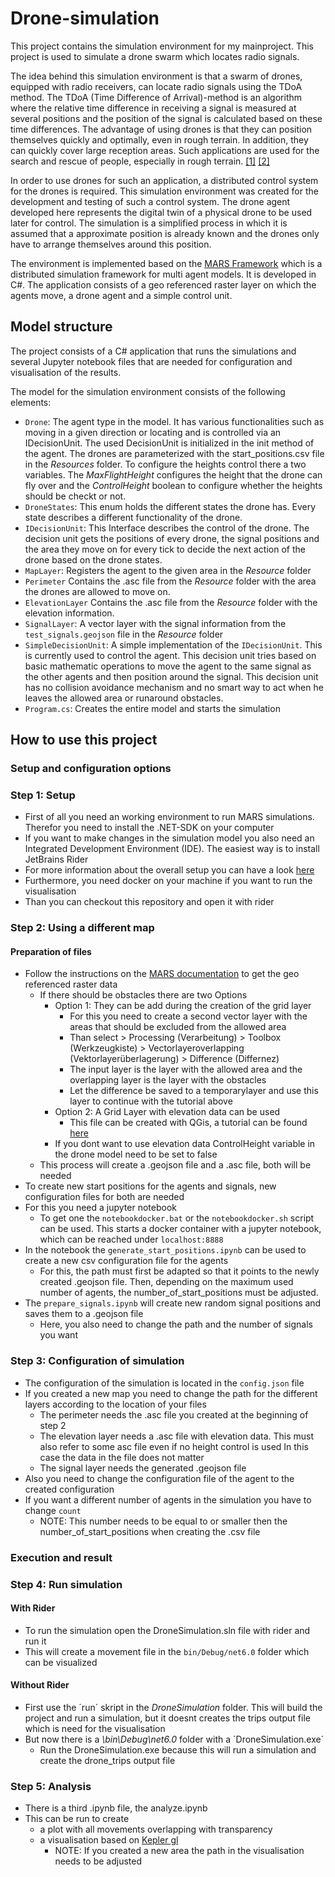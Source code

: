 # Drone-simulation

This project contains the simulation environment for my mainproject.
This project is used to simulate a drone swarm which locates radio signals. 

The idea behind this simulation environment is that a swarm of drones, equipped with radio receivers, can locate radio signals using the TDoA method. The TDoA (Time Difference of Arrival)-method is an algorithm where the relative time difference in receiving a signal is measured at several positions and the position of the signal is calculated based on these time differences.
The advantage of using drones is that they can position themselves quickly and optimally, even in rough terrain. In addition, they can quickly cover large reception areas. Such applications are used for the search and rescue of people, especially in rough terrain. [[1]](https://ieeexplore.ieee.org/abstract/document/8746312) [[2]](https://dl.acm.org/doi/abs/10.3233/978-1-61499-672-9-1777)

In order to use drones for such an application, a distributed control system for the drones is required. This simulation environment was created for the development and testing of such a control system. The drone agent developed here represents the digital twin of a physical drone to be used later for control. The simulation is a simplified process in which it is assumed that a approximate position is already known and the drones only have to arrange themselves around this position.

The environment is implemented based on the [MARS Framework](https://www.mars-group.org/) which is a distributed simulation framework for multi agent models. It is developed in C#.
The application consists of a geo referenced raster layer on which the agents move, a drone agent and a simple control unit.

## Model structure

The project consists of a C# application that runs the simulations and several Jupyter notebook files that are needed for configuration and visualisation of the results.

The model for the simulation environment consists of the following elements:
- `Drone`: The agent type in the model. It has various functionalities such as moving in a given direction or locating and is controlled via an IDecisionUnit. The used DecisionUnit is initialized in the init method of the agent. The drones are parameterized with the start_positions.csv file in the _Resources_ folder. To configure the heights control there a two variables. The  _MaxFlightHeight_ configures the height that the drone can fly over and the _ControlHeight_ boolean to configure whether the heights should be checkt or not. 
- `DroneStates`: This enum holds the different states the drone has. Every state describes a different functionality of the drone.
- `IDecisionUnit`: This Interface describes the control of the drone. The decision unit gets the positions of every drone, the signal positions and the area they move on for every tick to decide the next action of the drone based on the drone states.
- `MapLayer`: Registers the agent to the given area in the _Resource_ folder
- `Perimeter` Contains the .asc file from the _Resource_ folder with the area the drones are allowed to move on.
- `ElevationLayer` Contains the .asc file from the _Resource_ folder with the elevation information.
- `SignalLayer`: A vector layer with the signal information from the `test_signals.geojson` file in the _Resource_ folder
- `SimpleDecisionUnit`: A simple implementation of the `IDecisionUnit`. This is currently used to control the agent. This decision unit tries based on basic mathematic operations to move the agent to the same signal as the other agents and then position around the signal. This decision unit has no collision avoidance mechanism and no smart way to act when he leaves the allowed area or runaround obstacles.
- `Program.cs`: Creates the entire model and starts the simulation

## How to use this project
### Setup and configuration options

### Step 1: Setup
- First of all you need an working environment to run MARS simulations. Therefor you need to install the .NET-SDK on your computer
- If you want to make changes in the simulation model you also need an Integrated Development Environment (IDE). The easiest way is to install JetBrains Rider
- For more information about the overall setup you can have a look [here](https://www.mars-group.org/docs/tutorial/installation)
- Furthermore, you need docker on your machine if you want to run the visualisation
- Than you can checkout this repository and open it with rider

### Step 2: Using a different map

#### Preparation of files
- Follow the instructions on the [MARS documentation](https://mars.haw-hamburg.de/articles/core/tutorials/create_vector_layer_raster_layer.html) to get the geo referenced raster data
  - If there should be obstacles there are two Options
    - Option 1: They can be add during the creation of the grid layer
      - For this you need to create a second vector layer with the areas that should be excluded from the allowed area
      - Than select > Processing (Verarbeitung) > Toolbox (Werkzeugkiste) > Vectorlayeroverlapping (Vektorlayerüberlagerung) > Difference (Differnez) 
      - The input layer is the layer with the allowed area and the overlapping layer is the layer with the obstacles
      - Let the difference be saved to a temporarylayer and use this layer to continue with the tutorial above
    - Option 2: A Grid Layer with elevation data can be used  
      - This file can be created with QGis, a tutorial can be found [here](https://www.gis-lernen.de/gk-l4-mit-hoehendaten-arbeiten/)
    - If you dont want to use elevation data ControlHeight variable in the drone model need to be set to false   
  - This process will create a .geojson file and a .asc file, both will be needed
- To create new start positions for the agents and signals, new configuration files for both are needed
- For this you need a jupyter notebook
  - To get one the `notebookdocker.bat` or the `notebookdocker.sh` script can be used. This starts a docker container with a jupyter notebook, which can be reached under `localhost:8888`
- In the notebook the `generate_start_positions.ipynb` can be used to create a new csv configuration file for the agents
  - For this, the path must first be adapted so that it points to the newly created .geojson file. Then, depending on the maximum used number of agents, the number_of_start_positions must be adjusted.
- The `prepare_signals.ipynb`  will create new random signal positions and saves them to a .geojson file 
  - Here, you also need to change the path and the number of signals you want
  
### Step 3: Configuration of simulation

- The configuration of the simulation is located in the `config.json` file 
- If you created a new map you need to change the path for the different layers according to the location of your files
  - The perimeter needs the .asc file you created at the beginning of step 2
  - The elevation layer needs a .asc file with elevation data. This must also refer to some asc file even if no height control is used In this case the data in the file does not matter
  - The signal layer needs the generated .geojson file
- Also you need to change the configuration file of the agent to the created configuration
- If you want a different number of agents in the simulation you have to change `count`
  - NOTE: This number needs to be equal to or smaller then the number_of_start_positions when creating the .csv file

### Execution and result
### Step 4: Run simulation

#### With Rider
- To run the simulation open the DroneSimulation.sln file with rider and run it
- This will create a movement file in the `bin/Debug/net6.0` folder which can be visualized

#### Without Rider
- First use the ´run´ skript in the _DroneSimulation_ folder. This will build the project and run a simulation, but it doesnt creates the trips output file which is need for the visualisation
- But now there is a _\bin\Debug\net6.0_ folder with a ´DroneSimulation.exe´ 
  - Run the DroneSimulation.exe because this will run a simulation and create the drone_trips output file

### Step 5: Analysis

- There is a third .ipynb file, the analyze.ipynb 
- This can be run to create
  - a plot with all movements overlapping with transparency
  - a visualisation based on [Kepler gl](https://kepler.gl/)
    - NOTE: If you created a new area the path in the visualisation needs to be adjusted 




